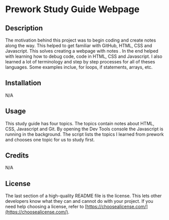 # Prework Study Guide Webpage

## Description

The motivation behind this project was to begin coding and create notes along the way. This helped to get familiar with GitHub, HTML, CSS and Javascript. This solves creating a webpage with notes . In the end helped with learning how to debug code, code in HTML, CSS and Javascript. I also learned a lot of terminology and step by step processes for all of theses languages. Some examples inclue, for loops, if statements, arrays, etc.

## Installation 

N/A

## Usage

This study guide has four topics. The topics contain notes about HTML, CSS, Javascript and Git. By opening the Dev Tools console the Javascript is running in the background. The script lists the topics I learned from prework and chooses one topic for us to study first.

## Credits

N/A

## License

The last section of a high-quality README file is the license. This lets other developers know what they can and cannot do with your project. If you need help choosing a license, refer to [https://choosealicense.com/](https://choosealicense.com/).
